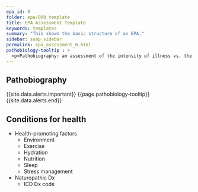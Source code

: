 ```yaml
---
epa_id: 0
folder: epa/000_template
title: EPA Assessment Template
keywords: templates
summary: "This shows the basic structure of an EPA."
sidebar: soap_sidebar
permalink: epa_assessment_0.html
pathobiology-tooltip : >
  <p>Pathobiography: an assessment of the intensity of illness vs. the healing process. This includes, but is not limited to: history of present illness (HPI), past medical history (PMHx), family history (FHx), social history (SHx), psychospiritual history, dietary history, and  health history. Identify key turning points for the patient (e.g., “I’ve  not  been well since…”), along with potential toxic exposures; traumas; disturbances; and constitutional/inborn, strengths, weaknesses, and particularities.</p>
---
```


## Pathobiography
   {{site.data.alerts.important}}
   {{page.pathobiology-tooltip}}
   {{site.data.alerts.end}}
   
## Conditions for health

- Health-promoting factors
  - Environment
  - Exercise
  - Hydration
  - Nutrition
  - Sleep
  - Stress management
- Naturopathic Dx
  - ICD Dx code
